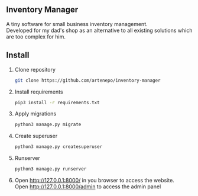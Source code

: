 ## Inventory Manager

A tiny software for small business inventory management.  
Developed for my dad's shop as an alternative to all existing solutions which are too complex for him.

## Install


1. Clone repository
    ```bash
    git clone https://github.com/artenepo/inventory-manager
    ```
2. Install requirements
    ```bash
    pip3 install -r requirements.txt
    ```

3. Apply migrations
    ```bash
    python3 manage.py migrate
    ```

4. Create superuser
    ```bash
    python3 manage.py createsuperuser
    ```

5. Runserver
    ```bash
    python3 manage.py runserver
    ```

6. Open http://127.0.0.1:8000/ in you browser to access the website.  
Open http://127.0.0.1:8000/admin to access the admin panel